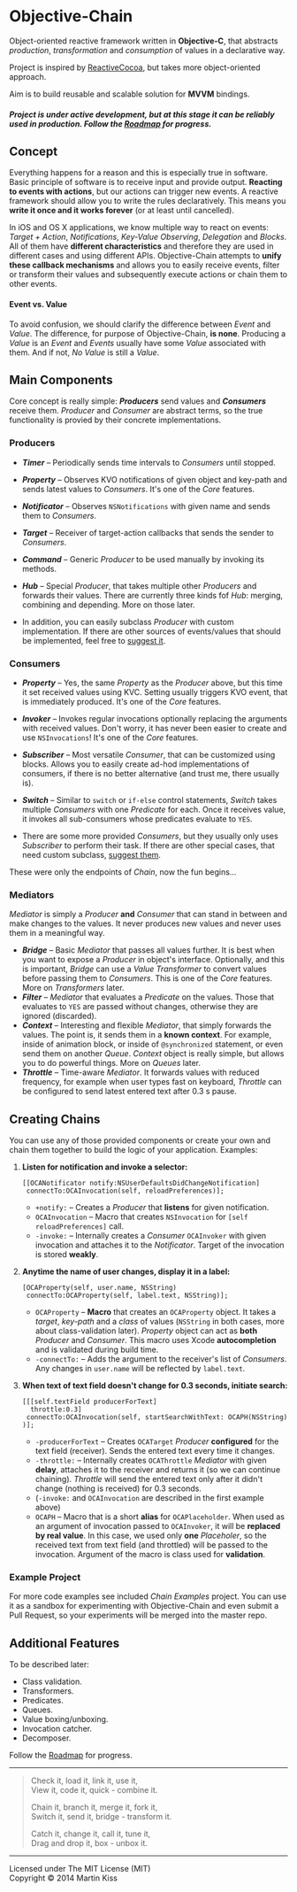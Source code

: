 Objective-Chain
===============

Object-oriented reactive framework written in **Objective-C**, that abstracts _production_, _transformation_ and _consumption_ of values in a declarative way.

Project is inspired by [ReactiveCocoa](https://github.com/ReactiveCocoa/ReactiveCocoa), but takes more object-oriented approach.

Aim is to build reusable and scalable solution for **MVVM** bindings.


##### Project is under active development, but at this stage it can be reliably used in production. Follow the [Roadmap](https://github.com/iMartinKiss/Objective-Chain/issues/1) for progress.


Concept
-------

Everything happens for a reason and this is especially true in software. Basic principle of software is to receive input and provide output. **Reacting to events with actions**, but our actions can trigger new events. A reactive framework should allow you to write the rules declaratively. This means you **write it once and it works forever** (or at least until cancelled).

In iOS and OS X applications, we know multiple way to react on events: *Target + Action*, *Notifications*, *Key-Value Observing*, *Delegation* and *Blocks*. All of them have **different characteristics** and therefore they are used in different cases and using different APIs. Objective-Chain attempts to **unify these callback mechanisms** and allows you to easily receive events, filter or transform their values and subsequently execute actions or chain them to other events.


#### Event vs. Value

To avoid confusion, we should clarify the difference between *Event* and *Value*. The difference, for purpose of Objective-Chain, **is none**. Producing a *Value* is an *Event* and *Events* usually have some *Value* associated with them. And if not, *No Value* is still a *Value*.



Main Components
---------------

Core concept is really simple: ***Producers*** send values and ***Consumers*** receive them. _Producer_ and _Consumer_ are abstract terms, so the true functionality is provied by their concrete implementations.

### Producers

  - _**Timer**_ – Periodically sends time intervals to _Consumers_ until stopped.
  - _**Property**_ – Observes KVO notifications of given object and key-path and sends latest values to _Consumers_. It's one of the _Core_ features.
  - _**Notificator**_ – Observes `NSNotifications` with given name and sends them to _Consumers_.
  - _**Target**_ – Receiver of target-action callbacks that sends the sender to _Consumers_.
  - _**Command**_ – Generic _Producer_ to be used manually by invoking its methods.
  - _**Hub**_ – Special _Producer_, that takes multiple other _Producers_ and forwards their values. There are currently three kinds fof _Hub_: merging, combining and depending. More on those later.
  
  - In addition, you can easily subclass _Producer_ with custom implementation. If there are other sources of events/values that should be implemented, feel free to [suggest it](https://github.com/iMartinKiss/Objective-Chain/issues/new).

### Consumers
  - _**Property**_ – Yes, the same _Property_ as the _Producer_ above, but this time it set received values using KVC. Setting usually triggers KVO event, that is immediately produced. It's one of the _Core_ features.
  - _**Invoker**_ – Invokes regular invocations optionally replacing the arguments with received values. Don't worry, it has never been easier to create and use `NSInvocations`! It's one of the _Core_ features.
  - _**Subscriber**_ – Most versatile _Consumer_, that can be customized using blocks. Allows you to easily create ad-hod implementations of consumers, if there is no better alternative (and trust me, there usually is).
  - _**Switch**_ – Similar to `switch` or `if-else` control statements, _Switch_ takes multiple _Consumers_ with one _Predicate_ for each. Once it receives value, it invokes all sub-consumers whose predicates evaluate to `YES`.
  
  - There are some more provided _Consumers_, but they usually only uses _Subscriber_ to perform their task. If there are other special cases, that need custom subclass, [suggest them](https://github.com/iMartinKiss/Objective-Chain/issues/new).

These were only the endpoints of _Chain_, now the fun begins…

### Mediators
_Mediator_ is simply a _Producer_ **and** _Consumer_ that can stand in between and make changes to the values. It never produces new values and never uses them in a meaningful way.

  - _**Bridge**_ – Basic _Mediator_ that passes all values further. It is best when you want to expose a _Producer_ in object's interface. Optionally, and this is important, _Bridge_ can use a _Value Transformer_ to convert values before passing them to _Consumers_. This is one of the _Core_ features. More on _Transformers_ later.
  - _**Filter**_ – _Mediator_ that evaluates a _Predicate_ on the values. Those that evaluates to `YES` are passed without changes, otherwise they are ignored (discarded).
  - _**Context**_ – Interesting and flexible _Mediator_, that simply forwards the values. The point is, it sends them in a **known context**. For example, inside of animation block, or inside of `@synchronized` statement, or even send them on another _Queue_. _Context_ object is really simple, but allows you to do powerful things. More on _Queues_ later.
  - _**Throttle**_ – Time-aware _Mediator_. It forwards values with reduced frequency, for example when user types fast on keyboard, _Throttle_ can be configured to send latest entered text after 0.3 s pause.

## Creating Chains
You can use any of those provided components or create your own and chain them together to build the logic of your application. Examples:

1. **Listen for notification and invoke a selector:**
  
    ```objc
    [[OCANotificator notify:NSUserDefaultsDidChangeNotification]
     connectTo:OCAInvocation(self, reloadPreferences)];
    ```
    
    - `+notify:` – Creates a _Producer_ that **listens** for given notification.
    - `OCAInvocation` – Macro that creates `NSInvocation` for `[self reloadPreferences]` call.
    - `-invoke:` – Internally creates a _Consumer_ `OCAInvoker` with given invocation and attaches it to the _Notificator_. Target of the invocation is stored **weakly**.

2. **Anytime the name of user changes, display it in a label:**

    ```objc
    [OCAProperty(self, user.name, NSString)
     connectTo:OCAProperty(self, label.text, NSString)];
    ```
    
    - `OCAProperty` – **Macro** that creates an `OCAProperty` object. It takes a _target_, _key-path_ and a _class_ of values (`NSString` in both cases, more about class-validation later). _Property_ object can act as **both** _Producer_ and _Consumer_. This macro uses Xcode **autocompletion** and is validated during build time.
    - `-connectTo:` – Adds the argument to the receiver's list of _Consumers_. Any changes in `user.name` will be reflected by `label.text`.

3. **When text of text field doesn't change for 0.3 seconds, initiate search:**

    ```objc
    [[[self.textField producerForText]
      throttle:0.3]
     connectTo:OCAInvocation(self, startSearchWithText: OCAPH(NSString) )];
    ```
    
    - `-producerForText` – Creates `OCATarget` _Producer_ **configured** for the text field (receiver). Sends the entered text every time it changes.
    - `-throttle:` – Internally creates `OCAThrottle` _Mediator_ with given **delay**, attaches it to the receiver and returns it (so we can continue chaining). _Throttle_ will send the entered text only after it didn't change (nothing is received) for 0.3 seconds.
    - (`-invoke:` and `OCAInvocation` are described in the first example above)
    - `OCAPH` – Macro that is a short **alias** for `OCAPlaceholder`. When used as an argument of invocation passed to `OCAInvoker`, it will be **replaced by real value**. In this case, we used only **one** _Placeholer_, so the received text from text field (and throttled) will be passed to the invocation. Argument of the macro is class used for **validation**.


### Example Project
For more code examples see included _Chain Examples_ project. You can use it as a sandbox for experimenting with Objective-Chain and even submit a Pull Request, so your experiments will be merged into the master repo.


Additional Features
------------------
To be described later:

  - Class validation.
  - Transformers.
  - Predicates.
  - Queues.
  - Value boxing/unboxing.
  - Invocation catcher.
  - Decomposer.

Follow the [Roadmap](https://github.com/iMartinKiss/Objective-Chain/issues/1) for progress.

---

> Check it, load it, link it, use it,  
> View it, code it, quick - combine it.  
>
> Chain it, branch it, merge it, fork it,  
> Switch it, send it, bridge - transform it.
>
> Catch it, change it, call it, tune it,  
> Drag and drop it, box - unbox it.

---

Licensed under The MIT License (MIT)  
Copyright © 2014 Martin Kiss
